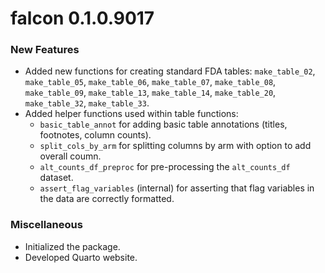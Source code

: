 # falcon 0.1.0.9017

### New Features
* Added new functions for creating standard FDA tables: `make_table_02`, `make_table_05`, `make_table_06`, `make_table_07`, `make_table_08`, `make_table_09`, `make_table_13`, `make_table_14`, `make_table_20`, `make_table_32`, `make_table_33`.
* Added helper functions used within table functions:
  * `basic_table_annot` for adding basic table annotations (titles, footnotes, column counts).
  * `split_cols_by_arm` for splitting columns by arm with option to add overall coumn.
  * `alt_counts_df_preproc` for pre-processing the `alt_counts_df` dataset.
  * `assert_flag_variables` (internal) for asserting that flag variables in the data are correctly formatted.

### Miscellaneous
* Initialized the package.
* Developed Quarto website.
